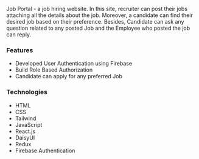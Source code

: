 


<p>Job Portal - a job hiring website. In this site, recruiter can post their jobs attaching all the details about the job. Moreover, a candidate can find their desired job based on their preference. Besides, Candidate can ask any question related to any posted Job and the Employee who posted the job can reply.</p>


### Features
- Developed User Authentication using Firebase
- Build Role Based Authorization
- Candidate can apply for any preferred Job


### Technologies
- HTML
- CSS
- Tailwind
- JavaScript
- React.js
- DaisyUI
- Redux
- Firebase Authentication
